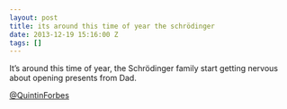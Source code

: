 ```yaml
---
layout: post
title: its around this time of year the schrödinger
date: 2013-12-19 15:16:00 Z
tags: []
---
```

It’s around this time of year, the Schrödinger family start getting nervous about opening presents from Dad.

[@QuintinForbes](https://twitter.com/quintinforbes/status/412931081617571840)

